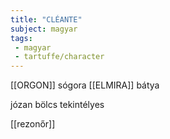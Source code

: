 ```yaml
---
title: "CLÉANTE"
subject: magyar
tags:
 - magyar
 - tartuffe/character
---
```

[[ORGON]] sógora
[[ELMIRA]] bátya

józan
bölcs
tekintélyes

[[rezonőr]]